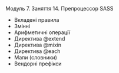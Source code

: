 Модуль 7. Заняття 14. Препроцессор SASS

- Вкладені правила
- Змінні
- Арифметичні операції
- Директива @extend
- Директива @mixin
- Директива @each
- Мапи (словники)
- Вендорні префікси

